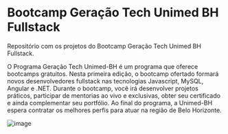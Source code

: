 # Bootcamp Geração Tech Unimed BH Fullstack
Repositório com os projetos do Bootcamp Geração Tech Unimed BH Fullstack. 

O Programa Geração Tech Unimed-BH é um programa que oferece bootcamps gratuitos. Nesta primeira edição, o bootcamp ofertado formará novos desenvolvedores fullstack nas tecnologias Javascript, MySQL, Angular e .NET. Durante o bootcamp, você irá desenvolver projetos práticos, participar de mentorias ao vivo e exclusivas, obter seu certificado e ainda complementar seu portfólio. Ao final do programa, a Unimed-BH espera contratar os melhores perfis para atuar na região de Belo Horizonte.

![image](https://user-images.githubusercontent.com/104389308/173203917-48a9a0d0-d569-44c8-ba4a-4a615e06a526.png)

